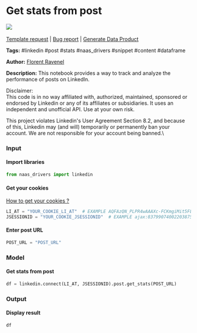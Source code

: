 # Get stats from post

[![](https://naasai-public.s3.eu-west-3.amazonaws.com/Open\_in\_Naas\_Lab.svg)](https://app.naas.ai/user-redirect/naas/downloader?url=https://raw.githubusercontent.com/jupyter-naas/awesome-notebooks/master/LinkedIn/LinkedIn\_Get\_stats\_from\_post.ipynb)\
\
[Template request](https://github.com/jupyter-naas/awesome-notebooks/issues/new?assignees=\&labels=\&template=template-request.md\&title=Tool+-+Action+of+the+notebook+) | [Bug report](https://github.com/jupyter-naas/awesome-notebooks/issues/new?assignees=\&labels=bug\&template=bug\_report.md\&title=LinkedIn+-+Get+stats+from+post:+Error+short+description) | [Generate Data Product](https://app.naas.ai/user-redirect/naas/downloader?url=https://raw.githubusercontent.com/jupyter-naas/awesome-notebooks/master/Naas/Naas\_Start\_data\_product.ipynb)

**Tags:** #linkedin #post #stats #naas\_drivers #snippet #content #dataframe

**Author:** [Florent Ravenel](https://www.linkedin.com/in/florent-ravenel/)

**Description:** This notebook provides a way to track and analyze the performance of posts on LinkedIn.

Disclaimer:\
This code is in no way affiliated with, authorized, maintained, sponsored or endorsed by Linkedin or any of its affiliates or subsidiaries. It uses an independent and unofficial API. Use at your own risk.

This project violates Linkedin's User Agreement Section 8.2, and because of this, Linkedin may (and will) temporarily or permanently ban your account. We are not responsible for your account being banned.\


### Input

#### Import libraries

```python
from naas_drivers import linkedin
```

#### Get your cookies

[How to get your cookies ?](https://www.notion.so/LinkedIn-driver-Get-your-cookies-d20a8e7e508e42af8a5b52e33f3dba75)

```python
LI_AT = "YOUR_COOKIE_LI_AT"  # EXAMPLE AQFAzQN_PLPR4wAAAXc-FCKmgiMit5FLdY1af3-2
JSESSIONID = "YOUR_COOKIE_JSESSIONID"  # EXAMPLE ajax:8379907400220387585
```

#### Enter post URL

```python
POST_URL = "POST_URL"
```

### Model

#### Get stats from post

```python
df = linkedin.connect(LI_AT, JSESSIONID).post.get_stats(POST_URL)
```

### Output

#### Display result

```python
df
```
